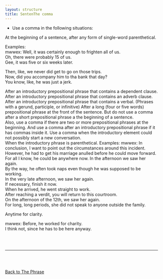 ```yaml
---
layout: structure
title: SentenThe comma
---
```


* Use a comma in the following situations:  

At the beginning of a sentence, after any form of single-word parenthetical.  

Examples:  
mwwex: Well, it was certainly enough to frighten all of us.  
Oh, there were probably 15 of us.  
Gee, it was five or six weeks later.  

Then, like, we never did get to go on those trips.  
Now, did you accompany him to tha bank that day?  
You know, like, he was just a jerk.  

After an introductory prepositional phrase that contains a dependent clause.  
After an introductory prepositional phrase that contains an adverb clause.  
After an introductory prepositional phrase that contains a verbal.  (Phrases with a gerund, participle, or infinitive)
After a long (four or five words)  prepositional phrase at the front of the sentence.
But do not use a comma after a short prepositional phrase a the beginning of a sentence.  
Also, use a comma if there are two or more prepositional phrases at the beginning.
And use a comma after an introductory prepositional phrase if it has commas inside it.
Use a comma when the introductory element could not possibly start a new conversation.  
When the introductory phrase is parenthetical.
Examples:
mwwex: 
In conclusion, I want to point out the circumstances around this incident.  
However, he had to get his marriage anulled before he could move forward.  
For all I know, he could be anywhere now.
In the afternoon we saw her again.  
By the way, he often took naps even though he was supposed to be working.  
In the very late afternoon, we saw her again.  
If necessary, finish it now.  
When he arrived, he went straight to work.  
After reaching a verdit, you will return to this courtroom.   
On the afternoon of the 12th, we saw her again.  
For long, long periods, she did not speak to anyone outside the family.  


Anytime for clarity.  

mwwex: Before, he worked for charity.  
I think not, since he has to be here anyway.  

<br/>
<br/>

---

<br/>
<br/>

[Back to The Phrase]({{site.baseurl}}/structures/the-phrase)